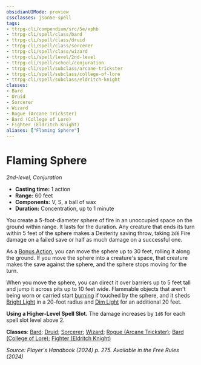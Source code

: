 ```yaml
---
obsidianUIMode: preview
cssclasses: json5e-spell
tags:
- ttrpg-cli/compendium/src/5e/xphb
- ttrpg-cli/spell/class/bard
- ttrpg-cli/spell/class/druid
- ttrpg-cli/spell/class/sorcerer
- ttrpg-cli/spell/class/wizard
- ttrpg-cli/spell/level/2nd-level
- ttrpg-cli/spell/school/conjuration
- ttrpg-cli/spell/subclass/arcane-trickster
- ttrpg-cli/spell/subclass/college-of-lore
- ttrpg-cli/spell/subclass/eldritch-knight
classes:
- Bard
- Druid
- Sorcerer
- Wizard
- Rogue (Arcane Trickster)
- Bard (College of Lore)
- Fighter (Eldritch Knight)
aliases: ["Flaming Sphere"]
---
```

# Flaming Sphere
*2nd-level, Conjuration*  


- **Casting time:** 1 action
- **Range:** 60 feet
- **Components:** V, S, a ball of wax
- **Duration:** Concentration, up to 1 minute

You create a 5-foot-diameter sphere of fire in an unoccupied space on the ground within range. It lasts for the duration. Any creature that ends its turn within 5 feet of the sphere makes a Dexterity saving throw, taking `2d6` Fire damage on a failed save or half as much damage on a successful one.

As a [Bonus Action](3-Mechanics/CLI/rules/variant-rules/bonus-action-xphb.md), you can move the sphere up to 30 feet, rolling it along the ground. If you move the sphere into a creature's space, that creature makes the save against the sphere, and the sphere stops moving for the turn.

When you move the sphere, you can direct it over barriers up to 5 feet tall and jump it across pits up to 10 feet wide. Flammable objects that aren't being worn or carried start [burning](3-Mechanics/CLI/traps-hazards/burning-xphb.md) if touched by the sphere, and it sheds [Bright Light](3-Mechanics/CLI/rules/variant-rules/bright-light-xphb.md) in a 20-foot radius and [Dim Light](3-Mechanics/CLI/rules/variant-rules/dim-light-xphb.md) for an additional 20 feet.

**Using a Higher-Level Spell Slot.** The damage increases by `1d6` for each spell slot level above 2.

**Classes**: [Bard](list-spells-classes-bard); [Druid](list-spells-classes-druid); [Sorcerer](list-spells-classes-sorcerer); [Wizard](list-spells-classes-wizard); [Rogue (Arcane Trickster)](list-spells-classes-rogue-xphb-arcane-trickster-xphb); [Bard (College of Lore)](list-spells-classes-bard-xphb-college-of-lore-xphb); [Fighter (Eldritch Knight)](list-spells-classes-fighter-xphb-eldritch-knight-xphb)

*Source: Player's Handbook (2024) p. 275. Available in the Free Rules (2024)*
